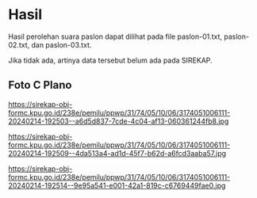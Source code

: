 # Hasil

Hasil perolehan suara paslon dapat dilihat pada file paslon-01.txt, paslon-02.txt, dan paslon-03.txt.

Jika tidak ada, artinya data tersebut belum ada pada SIREKAP.

## Foto C Plano

https://sirekap-obj-formc.kpu.go.id/238e/pemilu/ppwp/31/74/05/10/06/3174051006111-20240214-192503--a6d5d837-7cde-4c04-af13-060361244fb8.jpg

https://sirekap-obj-formc.kpu.go.id/238e/pemilu/ppwp/31/74/05/10/06/3174051006111-20240214-192509--4da513a4-ad1d-45f7-b62d-a6fcd3aaba57.jpg

https://sirekap-obj-formc.kpu.go.id/238e/pemilu/ppwp/31/74/05/10/06/3174051006111-20240214-192514--9e95a541-e001-42a1-819c-c6769449fae0.jpg
